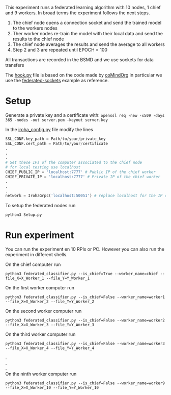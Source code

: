 This experiment runs a federated learning algorithm with 10 nodes, 1 chief and 9 workers. In broad terms the experiment follows the next steps.
1. The chief node opens a connection socket and send the trained model to the workers nodes 
2. Ther worker nodes re-train the model with their local data and send the results to the chief node
3. The chief node averages the results and send the average to all workers
4. Step 2 and 3 are repeated until EPOCH = 100

All transactions are recorded in the BSMD and we use sockets for data transfers

The [hook.py](hook.py) file is based on the code made by [coMindOrg](https://comind.org) in particular we use the [federated-sockets](https://github.com/coMindOrg/federated-averaging-tutorials/tree/master/federated-sockets) example as reference.

# Setup

Generate a private key and a certificate with: `openssl req -new -x509 -days 365 -nodes -out server.pem -keyout server.key`

In the [iroha_config.py](iroha_config.py) file modify the lines 

```python
SSL_CONF.key_path = Path/to/your/private_key
SSL_CONF.cert_path = Path/to/your/certificate
.
.
.
# Set these IPs of the computer associated to the chief node
# for local testing use localhost
CHIEF_PUBLIC_IP = 'localhost:7777' # Public IP of the chief worker
CHIEF_PRIVATE_IP = 'localhost:7777' # Private IP of the chief worker
.
.
.
network = IrohaGrpc('localhost:50051') # replace localhost for the IP of one of the nodes running the BSMD
```
To setup the federated nodes run
```shell
python3 Setup.py
```


# Run experiment

You can run the experiment en 10 RPIs or PC. However you can also run the experiment in different shells.

On the chief computer run
```shell
python3 federated_classifier.py --is_chief=True --worker_name=chief --file_X=X_Worker_1 --file_Y=Y_Worker_1
```

On the first worker computer run
```shell
python3 federated_classifier.py --is_chief=False --worker_name=worker1 --file_X=X_Worker_2 --file_Y=Y_Worker_2
```
On the second worker computer run
```shell
python3 federated_classifier.py --is_chief=False --worker_name=worker2 --file_X=X_Worker_3 --file_Y=Y_Worker_3 
```

On the third worker computer run
```shell
python3 federated_classifier.py --is_chief=False --worker_name=worker3  --file_X=X_Worker_4 --file_Y=Y_Worker_4
```
**.**  
**.**  
**.**  
On the ninth worker computer run
```shell
python3 federated_classifier.py --is_chief=False --worker_name=worker9  --file_X=X_Worker_10 --file_Y=Y_Worker_10
```

